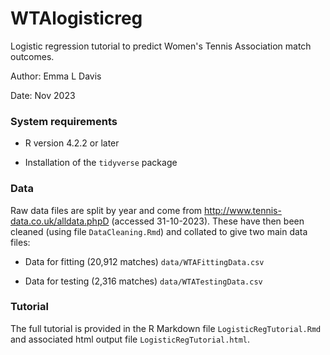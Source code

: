# WTAlogisticreg
Logistic regression tutorial to predict Women's Tennis Association match outcomes.

Author: Emma L Davis

Date: Nov 2023

### System requirements

+ R version 4.2.2 or later

+ Installation of the `tidyverse` package

### Data 

Raw data files are split by year and come from http://www.tennis-data.co.uk/alldata.phpD (accessed 31-10-2023). These have then been cleaned (using file `DataCleaning.Rmd`) and collated to give two main data files:

+ Data for fitting (20,912 matches) `data/WTAFittingData.csv`

+ Data for testing (2,316 matches) `data/WTATestingData.csv`

### Tutorial 

The full tutorial is provided in the R Markdown file `LogisticRegTutorial.Rmd` and associated html output file `LogisticRegTutorial.html`.
